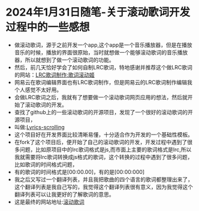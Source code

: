 # 2024年1月31日随笔-关于滚动歌词开发过程中的一些感想
* 做滚动歌词，源于之前开发一个app,这个app是一个音乐播放器，但是在播放音乐的时候，播放的界面很原始，当时就想做一个能够滚动歌词的音乐播放器，所以就想到了做一个滚动歌词的功能。
* 然后，前几天恰好学会了如何自制LRC歌词，特地感谢并推荐这个做LRC歌词的网站：[LRC歌词制作:歌词滚动姬](https://lrc-maker.github.io/)
* 网易云在歌词编辑界面也有LRC歌词制作，但是网易云的LRC歌词制作编辑我个人感觉不太好用。
* 会做LRC歌词之后，我就有了想要做一个滚动歌词网页应用的想法，然后就开始了滚动歌词的开发。
* 查找了github上的一些滚动歌词的开源项目，发现了一个很好的滚动歌词的开源项目，
* 叫做:[Lyrics-scrolling](https://github.com/topulikeweb/Lyrics-scrolling)
* 这个项目好在开发界面比较清晰易懂，十分适合作为开发的一个基础性模板。
* 在fork了这个项目后，便开始了自己的滚动歌词的开发，开发过程中遇到了很多问题，比如原项目中的lrc歌词格式是js,而市面上主要的歌词格式是lrc,所以我就需要将lrc歌词转换成js格式的歌词，这个转换的过程中遇到了很多问题，比如歌词的时间格式问题，
* 有的歌词的时间格式是[00:00.00]，有的是[00:00:000]
* 我之后又写过一个翻译列表，并且我把歌曲的四个语言的歌词都整理出来了，这个翻译列表是我自己写的，我觉得这个翻译列表很有意义，因为我觉得这个翻译列表可以让我更好的了解歌词的意思。
* 这是最终的网站地址:[滚动歌词](https://corddt.github.io/Lyrics-scrolling/)
